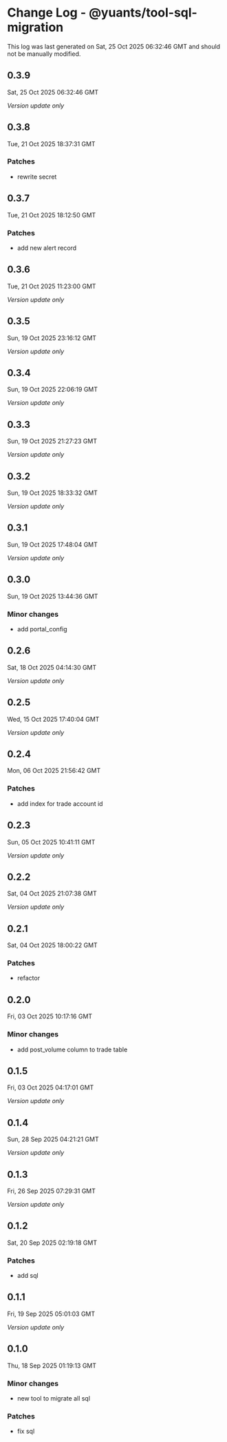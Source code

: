 # Change Log - @yuants/tool-sql-migration

This log was last generated on Sat, 25 Oct 2025 06:32:46 GMT and should not be manually modified.

## 0.3.9
Sat, 25 Oct 2025 06:32:46 GMT

_Version update only_

## 0.3.8
Tue, 21 Oct 2025 18:37:31 GMT

### Patches

- rewrite secret

## 0.3.7
Tue, 21 Oct 2025 18:12:50 GMT

### Patches

- add new alert record

## 0.3.6
Tue, 21 Oct 2025 11:23:00 GMT

_Version update only_

## 0.3.5
Sun, 19 Oct 2025 23:16:12 GMT

_Version update only_

## 0.3.4
Sun, 19 Oct 2025 22:06:19 GMT

_Version update only_

## 0.3.3
Sun, 19 Oct 2025 21:27:23 GMT

_Version update only_

## 0.3.2
Sun, 19 Oct 2025 18:33:32 GMT

_Version update only_

## 0.3.1
Sun, 19 Oct 2025 17:48:04 GMT

_Version update only_

## 0.3.0
Sun, 19 Oct 2025 13:44:36 GMT

### Minor changes

- add portal_config

## 0.2.6
Sat, 18 Oct 2025 04:14:30 GMT

_Version update only_

## 0.2.5
Wed, 15 Oct 2025 17:40:04 GMT

_Version update only_

## 0.2.4
Mon, 06 Oct 2025 21:56:42 GMT

### Patches

- add index for trade account id

## 0.2.3
Sun, 05 Oct 2025 10:41:11 GMT

_Version update only_

## 0.2.2
Sat, 04 Oct 2025 21:07:38 GMT

_Version update only_

## 0.2.1
Sat, 04 Oct 2025 18:00:22 GMT

### Patches

- refactor

## 0.2.0
Fri, 03 Oct 2025 10:17:16 GMT

### Minor changes

- add post_volume column to trade table

## 0.1.5
Fri, 03 Oct 2025 04:17:01 GMT

_Version update only_

## 0.1.4
Sun, 28 Sep 2025 04:21:21 GMT

_Version update only_

## 0.1.3
Fri, 26 Sep 2025 07:29:31 GMT

_Version update only_

## 0.1.2
Sat, 20 Sep 2025 02:19:18 GMT

### Patches

- add sql

## 0.1.1
Fri, 19 Sep 2025 05:01:03 GMT

_Version update only_

## 0.1.0
Thu, 18 Sep 2025 01:19:13 GMT

### Minor changes

- new tool to migrate all sql

### Patches

- fix sql

